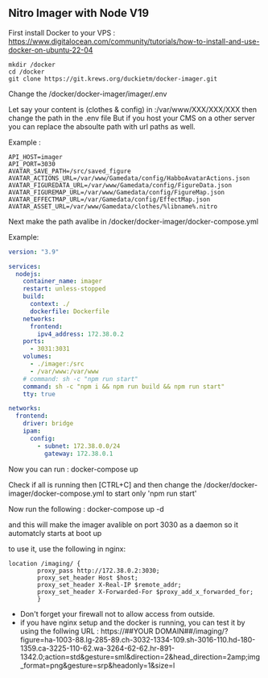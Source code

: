 ## Nitro Imager with Node V19

First install Docker to your VPS : https://www.digitalocean.com/community/tutorials/how-to-install-and-use-docker-on-ubuntu-22-04

```
mkdir /docker
cd /docker
git clone https://git.krews.org/duckietm/docker-imager.git
```

Change the /docker/docker-imager/imager/.env

Let say your content is (clothes & config) in :/var/www/XXX/XXX/XXX then change the path in the .env file
But if you host your CMS on a other server you can replace the absoulte path with url paths as well.

Example :
```env
API_HOST=imager
API_PORT=3030
AVATAR_SAVE_PATH=/src/saved_figure
AVATAR_ACTIONS_URL=/var/www/Gamedata/config/HabboAvatarActions.json
AVATAR_FIGUREDATA_URL=/var/www/Gamedata/config/FigureData.json
AVATAR_FIGUREMAP_URL=/var/www/Gamedata/config/FigureMap.json
AVATAR_EFFECTMAP_URL=/var/Gamedata/config/EffectMap.json
AVATAR_ASSET_URL=/var/www/Gamedata/clothes/%libname%.nitro
```
Next make the path avalibe in /docker/docker-imager/docker-compose.yml

Example:

```yml
version: "3.9"

services:
  nodejs:
    container_name: imager
    restart: unless-stopped
    build:
      context: ./
      dockerfile: Dockerfile
    networks:
      frontend:
        ipv4_address: 172.38.0.2
    ports:
      - 3031:3031
    volumes:
      - ./imager:/src
      - /var/www:/var/www
    # command: sh -c "npm run start"
    command: sh -c "npm i && npm run build && npm run start"
    tty: true

networks:
  frontend:
    driver: bridge
    ipam:
      config:
        - subnet: 172.38.0.0/24
          gateway: 172.38.0.1
```

Now you can run : docker-compose up

Check if all is running then [CTRL+C] and then change the  /docker/docker-imager/docker-compose.yml to start only 'npm run start'

Now run the following : docker-compose up -d

and this will make the imager avalible on port 3030 as a daemon so it automatcly starts at boot up

to use it, use the following in nginx:

```
location /imaging/ {
        proxy_pass http://172.38.0.2:3030;
        proxy_set_header Host $host;
        proxy_set_header X-Real-IP $remote_addr;
        proxy_set_header X-Forwarded-For $proxy_add_x_forwarded_for;
        }
```

* Don't forget your firewall not to allow access from outside.
* if you have nginx setup and the docker is running, you can test it by using the follwing URL : https://##YOUR DOMAIN##/imaging/?figure=ha-1003-88.lg-285-89.ch-3032-1334-109.sh-3016-110.hd-180-1359.ca-3225-110-62.wa-3264-62-62.hr-891-1342.0;action=std&gesture=sml&direction=2&head_direction=2amp;img_format=png&gesture=srp&headonly=1&size=l
